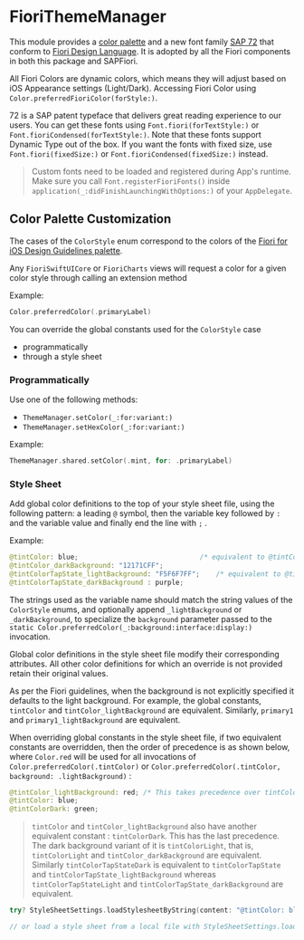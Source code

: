 # FioriThemeManager

This module provides a [color palette](https://experience.sap.com/fiori-design-ios/article/colors/) and a new font family [SAP 72](https://experience.sap.com/72/) that conform to [Fiori Design Language](https://experience.sap.com/fiori-design-ios/). It is adopted by all the Fiori components in both this package and SAPFiori.

All Fiori Colors are dynamic colors, which means they will adjust based on iOS Appearance settings (Light/Dark). Accessing Fiori Color using `Color.preferredFioriColor(forStyle:)`.

72 is a SAP patent typeface that delivers great reading experience to our users. You can get these fonts using `Font.fiori(forTextStyle:)` or `Font.fioriCondensed(forTextStyle:)`. Note that these fonts support Dynamic Type out of the box. If you want the fonts with fixed size, use `Font.fiori(fixedSize:)` or `Font.fioriCondensed(fixedSize:)` instead.

> Custom fonts need to be loaded and registered during App's runtime. Make sure you call `Font.registerFioriFonts()` inside `application(_:didFinishLaunchingWithOptions:)` of your `AppDelegate`.

## Color Palette Customization

The cases of the `ColorStyle` enum correspond to the colors of the [Fiori for iOS Design Guidelines palette](https://experience.sap.com/fiori-design-ios/article/colors/).

Any `FioriSwiftUICore` or `FioriCharts` views will request a color for a given color style through calling an extension method

Example:

```swift
Color.preferredColor(.primaryLabel)
```

You can override the global constants used for the `ColorStyle` case
- programmatically
- through a style sheet

### Programmatically

Use one of the following methods:

- `ThemeManager.setColor(_:for:variant:)`
- `ThemeManager.setHexColor(_:for:variant:)`

Example:

```swift
ThemeManager.shared.setColor(.mint, for: .primaryLabel)
```

###  Style Sheet

Add global color definitions to the top of your style sheet file, using the following pattern: a leading `@` symbol, then the variable key followed by `:` and the variable value and finally end the line with `;` .

Example:

```swift
@tintColor: blue;                              /* equivalent to @tintColor_lightBackground */
@tintColor_darkBackground: "12171CFF";
@tintColorTapState_lightBackground: "F5F6F7FF";    /* equivalent to @tintColorTapState */
@tintColorTapState_darkBackground : purple;
```

The strings used as the variable name should match the string values of the `ColorStyle` enums, and optionally append `_lightBackground` or `_darkBackground`, to specialize the `background` parameter passed to the `static Color.preferredColor(_:background:interface:display:)` invocation.

Global color definitions in the style sheet file modify their corresponding attributes. All other color definitions for which an override is not provided retain their original values.  

As per the Fiori guidelines, when the background is not explicitly specified it defaults to the light background. For example, the global constants, `tintColor` and `tintColor_lightBackground` are equivalent.  Similarly, `primary1` and `primary1_lightBackground` are equivalent.

When overriding global constants in the style sheet file, if two equivalent constants are overridden, then the order of precedence is as shown below, where `Color.red` will be used for all invocations of `Color.preferredColor(.tintColor)` or `Color.preferredColor(.tintColor, background: .lightBackground)` :

```swift
@tintColor_lightBackground: red; /* This takes precedence over tintColor */
@tintColor: blue;
@tintColorDark: green;
```

> `tintColor` and `tintColor_lightBackground` also have another equivalent constant : `tintColorDark`. This has the last precedence. The dark background variant of it is `tintColorLight`, that is, `tintColorLight` and `tintColor_darkBackground` are equivalent.
> Similarly `tintColorTapStateDark` is equivalent to `tintColorTapState` and `tintColorTapState_lightBackground` whereas `tintColorTapStateLight` and `tintColorTapState_darkBackground` are equivalent.

```swift
try? StyleSheetSettings.loadStylesheetByString(content: "@tintColor: blue;")

// or load a style sheet from a local file with StyleSheetSettings.loadStylesheetByURL(url:)
```